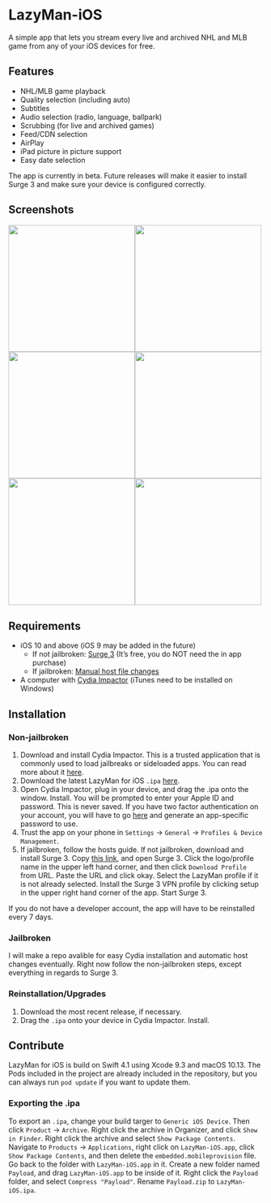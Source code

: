 # LazyMan-iOS
A simple app that lets you stream every live and archived NHL and MLB game from any of your iOS devices for free.

## Features
- NHL/MLB game playback
- Quality selection (including auto)
- Subtitles
- Audio selection (radio, language, ballpark)
- Scrubbing (for live and archived games)
- Feed/CDN selection
- AirPlay
- iPad picture in picture support
- Easy date selection

The app is currently in beta. Future releases will make it easier to install Surge 3 and make sure your device is configured correctly.

## Screenshots
<img width="250" src="https://github.com/inickt/LazyMan-iOS/blob/master/screenshots/screenshot1.png"><img width="250" src="https://github.com/inickt/LazyMan-iOS/blob/master/screenshots/screenshot2.png"><img width="250" src="https://github.com/inickt/LazyMan-iOS/blob/master/screenshots/screenshot3.png"><img width="250" src="https://github.com/inickt/LazyMan-iOS/blob/master/screenshots/screenshot4.png"><img width="250" src="https://github.com/inickt/LazyMan-iOS/blob/master/screenshots/screenshot5.png"><img width="250" src="https://github.com/inickt/LazyMan-iOS/blob/master/screenshots/screenshot6.png">

## Requirements
- iOS 10 and above (iOS 9 may be added in the future)
  - If not jailbroken: [Surge 3](https://itunes.apple.com/us/app/surge-3-web-developer-tool/id1329879957?mt=8) (It’s free, you do NOT need the in app purchase)
  - If jailbroken: [Manual host file changes](https://www.reddit.com/r/LazyMan/wiki/hostsfile)
- A computer with [Cydia Impactor](http://www.cydiaimpactor.com/) (iTunes need to be installed on Windows)


## Installation
### Non-jailbroken
1. Download and install Cydia Impactor. This is a trusted application that is commonly used to load jailbreaks or sideloaded apps. You can read more about it [here](https://www.theiphonewiki.com/wiki/Cydia_Impactor).
2. Download the latest LazyMan for iOS `.ipa` [here](https://github.com/inickt/LazyMan-iOS/releases/latest).
3. Open Cydia Impactor, plug in your device, and drag the .ipa onto the window. Install. You will be prompted to enter your Apple ID and password. This is never saved. If you have two factor authentication on your account, you will have to go [here](https://appleid.apple.com/) and generate an app-specific password to use.
4. Trust the app on your phone in `Settings` -> `General` -> `Profiles & Device Management`.
5. If jailbroken, follow the hosts guide. If not jailbroken, download and install Surge 3. Copy [this link](https://gist.githubusercontent.com/inickt/52ab5d68e57eed4c309a61c2668f8b76/raw/34eaf743be486112b41b76fbd7f8dbb4123150be/LazyMan.conf), and open Surge 3. Click the logo/profile name in the upper left hand corner, and then click `Download Profile` from URL. Paste the URL and click okay. Select the LazyMan profile if it is not already selected. Install the Surge 3 VPN profile by clicking setup in the upper right hand corner of the app. Start Surge 3.

If you do not have a developer account, the app will have to be reinstalled every 7 days.

### Jailbroken
I will make a repo avalible for easy Cydia installation and automatic host changes eventually. Right now follow the non-jailbroken steps, except everything in regards to Surge 3.

### Reinstallation/Upgrades
1. Download the most recent release, if necessary.
2. Drag the `.ipa` onto your device in Cydia Impactor. Install.

## Contribute
LazyMan for iOS is build on Swift 4.1 using Xcode 9.3 and macOS 10.13. The Pods included in the project are already included in the repository, but you can always run `pod update` if you want to update them.

### Exporting the .ipa
To export an `.ipa`, change your build targer to `Generic iOS Device`. Then click `Product` -> `Archive`. Right click the archive in Organizer, and click `Show in Finder`. Right click the archive and select `Show Package Contents`. 
Navigate to `Products` -> `Applications`, right click on `LazyMan-iOS.app`, click `Show Package Contents`, and then delete the `embedded.mobileprovision` file. Go back to the folder with `LazyMan-iOS.app` in it. 
Create a new folder named `Payload`, and drag `LazyMan-iOS.app` to be inside of it. Right click the `Payload` folder, and select `Compress "Payload"`. 
Rename `Payload.zip` to `LazyMan-iOS.ipa`.
